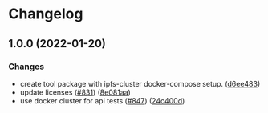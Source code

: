 # Changelog

## 1.0.0 (2022-01-20)


### Changes

* create tool package with ipfs-cluster docker-compose setup. ([d6ee483](https://www.github.com/web3-storage/web3.storage/commit/d6ee4831237efcfc24e9fb8ee4c835533b16fbe7))
* update licenses ([#831](https://www.github.com/web3-storage/web3.storage/issues/831)) ([8e081aa](https://www.github.com/web3-storage/web3.storage/commit/8e081aac2dd03dd5eb642bff9c2da867d61edd87))
* use docker cluster for api tests ([#847](https://www.github.com/web3-storage/web3.storage/issues/847)) ([24c400d](https://www.github.com/web3-storage/web3.storage/commit/24c400d31e92df7a42055e73b14244036c8cf7ad))
